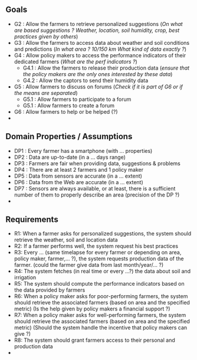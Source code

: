 ## Goals

  
- G2 : Allow the farmers to retrieve personalized suggestions (*On what are based suggestions ? Weather, location, soil humidity, crop, best practices given by others*)    
- G3 : Allow the farmers to access data about weather and soil conditions and predictions (*In what area ? 10/150 km What kind of data exactly ?*)
- G4 : Allow policy makers to access the performance indicators of their dedicated farmers (*What are the perf indicators ?*)
  - G4.1 : Allow the farmers to release their production data (*ensure that the policy makers are the only ones interested by these data*)
  - G4.2 : Allow the captors to send their humidity data 
- G5 : Allow farmers to discuss on forums (*Check if it is part of G6 or if the means are separated*)
  - G5.1 : Allow farmers to participate to a forum
  - G5.1 : Allow farmers to create a forum 
- G6 : Allow farmers to help or be helped (?)
- 


## Domain Properties / Assumptions
- DP1 : Every farmer has a smartphone (with ... properties)
- DP2 : Data are up-to-date (in a ... days range)
- DP3 : Farmers are fair when providing data, suggestions & problems
- DP4 : There are at least 2 farmers and 1 policy maker
- DP5 : Data from sensors are accurate (in a ... extent)
- DP6 : Data from the Web are accurate (in a ... extent)
- DP7 : Sensors are always available, or at least, there is a sufficient number of them to properly describe an area (precision of the DP ?)
- 


## Requirements
- R1: When a farmer asks for personalized suggestions, the system should retrieve the weather, soil and location data
- R2: If a farmer performs well, the system request his best practices
- R3: Every ... (same timelapse for every farmer or depending on area, policy maker, farmer,... ?), the system requests production data of the farmer. (could the farmer give data from last month/year/... ?)
- R4: The system fetches (in real time or every ...?) the data about soil and irrigation
- R5: The system should compute the performance indicators based on the data provided by farmers
- R6: When a policy maker asks for poor-performing farmers, the system should retrieve the associated farmers (based on area and the specified metric) (Is the help given by policy makers a financial support ?)
- R7: When a policy maker asks for well-performing farmers, the system should retrieve the associated farmers (based on area and the specified metric) (Should the system handle the incentive that policy makers can give ?)
- R8: The system should grant farmers access to their personal and production data
- 
